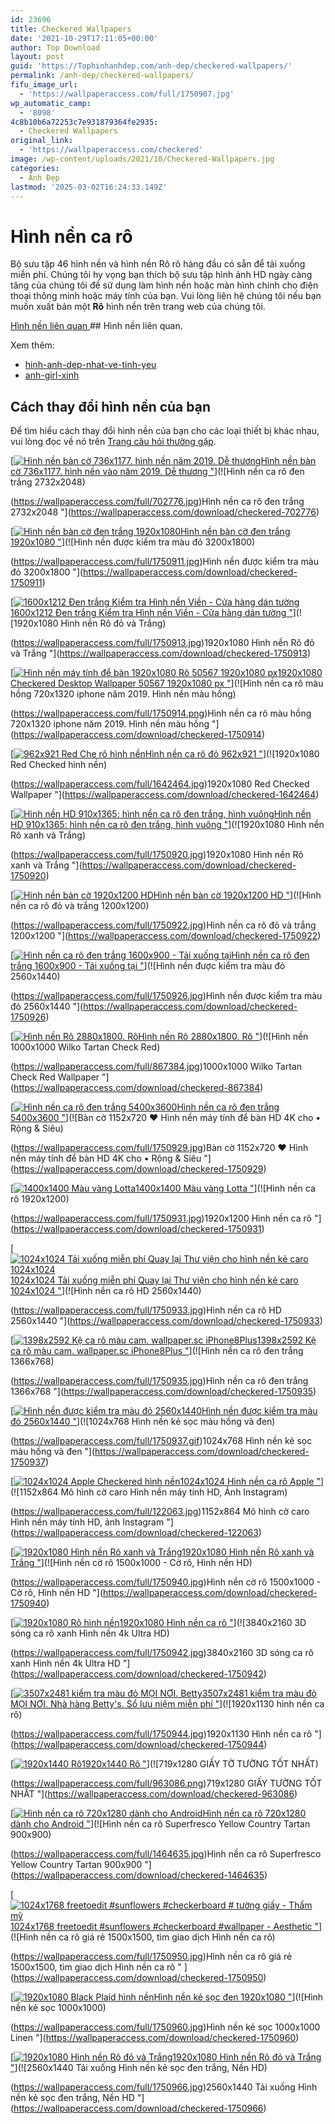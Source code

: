 ```yaml
---
id: 23696
title: Checkered Wallpapers
date: '2021-10-29T17:11:05+00:00'
author: Top Download
layout: post
guid: 'https://Tophinhanhdep.com/anh-dep/checkered-wallpapers/'
permalink: /anh-dep/checkered-wallpapers/
fifu_image_url:
  - 'https://wallpaperaccess.com/full/1750907.jpg'
wp_automatic_camp:
  - '8098'
4c8b10b6a72253c7e931879364fe2935:
  - Checkered Wallpapers
original_link:
  - 'https://wallpaperaccess.com/checkered'
image: /wp-content/uploads/2021/10/Checkered-Wallpapers.jpg
categories:
  - Ảnh Đẹp
lastmod: '2025-03-02T16:24:33.149Z'
---
```

# Hình nền ca rô

Bộ sưu tập 46 hình nền và hình nền Rô rô hàng đầu có sẵn để tải xuống miễn phí. Chúng tôi hy vọng bạn thích bộ sưu tập hình ảnh HD ngày càng tăng của chúng tôi để sử dụng làm hình nền hoặc màn hình chính cho điện thoại thông minh hoặc máy tính của bạn. Vui lòng liên hệ chúng tôi nếu bạn muốn xuất bản một **Rô** hình nền trên trang web của chúng tôi.

[Hình nền liên quan ](#related) ## Hình nền liên quan.

   
 Xem thêm:

   
- [hinh-anh-dep-nhat-ve-tinh-yeu](https://tophinhanhdep.com/anh-tinh-yeu/hinh-anh-dep-nhat-ve-tinh-yeu/)
- [anh-girl-xinh](https://tophinhanhdep.com/gai-xinh/anh-girl-xinh/)

## Cách thay đổi hình nền của bạn

Để tìm hiểu cách thay đổi hình nền của bạn cho các loại thiết bị khác nhau, vui lòng đọc về nó trên [Trang câu hỏi thường gặp](https://tophinhanhdep.com/faq/).

  
[[![Hình nền bàn cờ 736x1177.  hình nền năm 2019. Dễ thương](https://wallpaperaccess.com/full/1750907.jpg)Hình nền bàn cờ 736x1177. hình nền vào năm 2019. Dễ thương "](https://wallpaperaccess.com/download/checkered-1750907)](![Hình nền ca rô đen trắng 2732x2048)

(https://wallpaperaccess.com/full/702776.jpg)Hình nền ca rô đen trắng 2732x2048 "](https://wallpaperaccess.com/download/checkered-702776)

[[![Hình nền bàn cờ đen trắng 1920x1080](https://wallpaperaccess.com/full/1524295.jpg)Hình nền bàn cờ đen trắng 1920x1080 "](https://wallpaperaccess.com/download/checkered-1524295)](![Hình nền được kiểm tra màu đỏ 3200x1800)

(https://wallpaperaccess.com/full/1750911.jpg)Hình nền được kiểm tra màu đỏ 3200x1800 "](https://wallpaperaccess.com/download/checkered-1750911)

[[![1600x1212 Đen trắng Kiểm tra Hình nền Viền - Cửa hàng dán tường](https://wallpaperaccess.com/full/122068.jpg)1600x1212 Đen trắng Kiểm tra Hình nền Viền - Cửa hàng dán tường "](https://wallpaperaccess.com/download/checkered-122068)](![1920x1080 Hình nền Rô đỏ và Trắng)

(https://wallpaperaccess.com/full/1750913.jpg)1920x1080 Hình nền Rô đỏ và Trắng "](https://wallpaperaccess.com/download/checkered-1750913)

[[![Hình nền máy tính để bàn 1920x1080 Rô 50567 1920x1080 px](https://wallpaperaccess.com/full/340081.jpg)1920x1080 Checkered Desktop Wallpaper 50567 1920x1080 px "](https://wallpaperaccess.com/download/checkered-340081)](![Hình nền ca rô màu hồng 720x1320 iphone năm 2019. Hình nền màu hồng)

(https://wallpaperaccess.com/full/1750914.png)Hình nền ca rô màu hồng 720x1320 iphone năm 2019. Hình nền màu hồng "](https://wallpaperaccess.com/download/checkered-1750914)

[[![962x921 Red Che rô hình nền](https://wallpaperaccess.com/full/1750916.jpg)Hình nền ca rô đỏ 962x921 "](https://wallpaperaccess.com/download/checkered-1750916)](![1920x1080 Red Checked hình nền)

(https://wallpaperaccess.com/full/1642464.jpg)1920x1080 Red Checked Wallpaper "](https://wallpaperaccess.com/download/checkered-1642464)

[[![Hình nền HD 910x1365: hình nền ca rô đen trắng, hình vuông](https://wallpaperaccess.com/full/1750919.jpg)Hình nền HD 910x1365: hình nền ca rô đen trắng, hình vuông "](https://wallpaperaccess.com/download/checkered-1750919)](![1920x1080 Hình nền Rô xanh và Trắng)

(https://wallpaperaccess.com/full/1750920.jpg)1920x1080 Hình nền Rô xanh và Trắng "](https://wallpaperaccess.com/download/checkered-1750920)

[[![Hình nền bàn cờ 1920x1200 HD](https://wallpaperaccess.com/full/1750921.jpg)Hình nền bàn cờ 1920x1200 HD "](https://wallpaperaccess.com/download/checkered-1750921)](![Hình nền ca rô đỏ và trắng 1200x1200)

(https://wallpaperaccess.com/full/1750922.jpg)Hình nền ca rô đỏ và trắng 1200x1200 "](https://wallpaperaccess.com/download/checkered-1750922)

[[![Hình nền ca rô đen trắng 1600x900 - Tải xuống tại](https://wallpaperaccess.com/full/1750923.gif)Hình nền ca rô đen trắng 1600x900 - Tải xuống tại "](https://wallpaperaccess.com/download/checkered-1750923)](![Hình nền được kiểm tra màu đỏ 2560x1440)

(https://wallpaperaccess.com/full/1750926.jpg)Hình nền được kiểm tra màu đỏ 2560x1440 "](https://wallpaperaccess.com/download/checkered-1750926)

[[![Hình nền Rô 2880x1800.  Rô](https://wallpaperaccess.com/full/1750927.jpg)Hình nền Rô 2880x1800. Rô "](https://wallpaperaccess.com/download/checkered-1750927)](![Hình nền 1000x1000 Wilko Tartan Check Red)

(https://wallpaperaccess.com/full/867384.jpg)1000x1000 Wilko Tartan Check Red Wallpaper "](https://wallpaperaccess.com/download/checkered-867384)

[[![Hình nền ca rô đen trắng 5400x3600](https://wallpaperaccess.com/full/122053.jpg)Hình nền ca rô đen trắng 5400x3600 "](https://wallpaperaccess.com/download/checkered-122053)](![Bàn cờ 1152x720 ❤ Hình nền máy tính để bàn HD 4K cho • Rộng & Siêu)

(https://wallpaperaccess.com/full/1750929.jpg)Bàn cờ 1152x720 ❤ Hình nền máy tính để bàn HD 4K cho • Rộng &amp; Siêu "](https://wallpaperaccess.com/download/checkered-1750929)

[[![1400x1400 Màu vàng Lotta](https://wallpaperaccess.com/full/1414455.jpg)1400x1400 Màu vàng Lotta "](https://wallpaperaccess.com/download/checkered-1414455)](![Hình nền ca rô 1920x1200)

(https://wallpaperaccess.com/full/1750931.jpg)1920x1200 Hình nền ca rô "](https://wallpaperaccess.com/download/checkered-1750931)

[[![1024x1024 Tải xuống miễn phí Quay lại Thư viện cho hình nền kẻ caro 1024x1024](https://wallpaperaccess.com/full/1750932.png)1024x1024 Tải xuống miễn phí Quay lại Thư viện cho hình nền kẻ caro 1024x1024 "](https://wallpaperaccess.com/download/checkered-1750932)](![Hình nền ca rô HD 2560x1440)

(https://wallpaperaccess.com/full/1750933.jpg)Hình nền ca rô HD 2560x1440 "](https://wallpaperaccess.com/download/checkered-1750933)

[[![1398x2592 Kệ ca rô màu cam.  wallpaper.sc iPhone8Plus](https://wallpaperaccess.com/full/1750934.jpg)1398x2592 Kệ ca rô màu cam. wallpaper.sc iPhone8Plus "](https://wallpaperaccess.com/download/checkered-1750934)](![Hình nền ca rô đen trắng 1366x768)

(https://wallpaperaccess.com/full/1750935.jpg)Hình nền ca rô đen trắng 1366x768 "](https://wallpaperaccess.com/download/checkered-1750935)

[[![Hình nền được kiểm tra màu đỏ 2560x1440](https://wallpaperaccess.com/full/1750936.jpg)Hình nền được kiểm tra màu đỏ 2560x1440 "](https://wallpaperaccess.com/download/checkered-1750936)](![1024x768 Hình nền kẻ sọc màu hồng và đen)

(https://wallpaperaccess.com/full/1750937.gif)1024x768 Hình nền kẻ sọc màu hồng và đen "](https://wallpaperaccess.com/download/checkered-1750937)

[[![1024x1024 Apple Checkered hình nền](https://wallpaperaccess.com/full/1750938.jpg)1024x1024 Hình nền ca rô Apple "](https://wallpaperaccess.com/download/checkered-1750938)](![1152x864 Mô hình cờ caro Hình nền máy tính HD, Ảnh Instagram)

(https://wallpaperaccess.com/full/122063.jpg)1152x864 Mô hình cờ caro Hình nền máy tính HD, ảnh Instagram "](https://wallpaperaccess.com/download/checkered-122063)

[[![1920x1080 Hình nền Rô xanh và Trắng](https://wallpaperaccess.com/full/1750939.jpg)1920x1080 Hình nền Rô xanh và Trắng "](https://wallpaperaccess.com/download/checkered-1750939)](![Hình nền cờ rô 1500x1000 - Cờ rô, Hình nền HD)

(https://wallpaperaccess.com/full/1750940.jpg)Hình nền cờ rô 1500x1000 - Cờ rô, Hình nền HD "](https://wallpaperaccess.com/download/checkered-1750940)

[[![1920x1080 Rô hình nền](https://wallpaperaccess.com/full/1750941.jpg)1920x1080 Hình nền ca rô "](https://wallpaperaccess.com/download/checkered-1750941)](![3840x2160 3D sóng ca rô xanh Hình nền 4k Ultra HD)

(https://wallpaperaccess.com/full/1750942.jpg)3840x2160 3D sóng ca rô xanh Hình nền 4k Ultra HD "](https://wallpaperaccess.com/download/checkered-1750942)

[[![3507x2481 kiểm tra màu đỏ MỌI NƠI.  Betty](https://wallpaperaccess.com/full/1750943.jpg)3507x2481 kiểm tra màu đỏ MỌI NƠI. Nhà hàng Betty's. Sổ lưu niệm miễn phí "](https://wallpaperaccess.com/download/checkered-1750943)](![1920x1130 hình nền ca rô)

(https://wallpaperaccess.com/full/1750944.jpg)1920x1130 Hình nền ca rô "](https://wallpaperaccess.com/download/checkered-1750944)

[[![1920x1440 Rô](https://wallpaperaccess.com/full/1750945.jpg)1920x1440 Rô "](https://wallpaperaccess.com/download/checkered-1750945)](![719x1280 GIẤY TỜ TƯỜNG TỐT NHẤT)

(https://wallpaperaccess.com/full/963086.png)719x1280 GIẤY TƯỜNG TỐT NHẤT "](https://wallpaperaccess.com/download/checkered-963086)

[[![Hình nền ca rô 720x1280 dành cho Android](https://wallpaperaccess.com/full/1750947.jpg)Hình nền ca rô 720x1280 dành cho Android "](https://wallpaperaccess.com/download/checkered-1750947)](![Hình nền ca rô Superfresco Yellow Country Tartan 900x900)

(https://wallpaperaccess.com/full/1464635.jpg)Hình nền ca rô Superfresco Yellow Country Tartan 900x900 "](https://wallpaperaccess.com/download/checkered-1464635)

[[![1024x1768 freetoedit #sunflowers #checkerboard # tường giấy - Thẩm mỹ](https://wallpaperaccess.com/full/1750949.jpg)1024x1768 freetoedit #sunflowers #checkerboard #wallpaper - Aesthetic "](https://wallpaperaccess.com/download/checkered-1750949)](![Hình nền ca rô giá rẻ 1500x1500, tìm giao dịch Hình nền ca rô)

(https://wallpaperaccess.com/full/1750950.jpg)Hình nền ca rô giá rẻ 1500x1500, tìm giao dịch Hình nền ca rô " ](https://wallpaperaccess.com/download/checkered-1750950)

[[![1920x1080 Black Plaid hình nền](https://wallpaperaccess.com/full/1750951.jpg)Hình nền kẻ sọc đen 1920x1080 "](https://wallpaperaccess.com/download/checkered-1750951)](![Hình nền kẻ sọc 1000x1000)

(https://wallpaperaccess.com/full/1750960.jpg)Hình nền kẻ sọc 1000x1000 Linen "](https://wallpaperaccess.com/download/checkered-1750960)

[[![1920x1080 Hình nền Rô đỏ và Trắng](https://wallpaperaccess.com/full/918343.jpg)1920x1080 Hình nền Rô đỏ và Trắng "](https://wallpaperaccess.com/download/checkered-918343)](![2560x1440 Tải xuống Hình nền kẻ sọc đen trắng, Nền HD)

(https://wallpaperaccess.com/full/1750966.jpg)2560x1440 Tải xuống Hình nền kẻ sọc đen trắng, Nền HD "](https://wallpaperaccess.com/download/checkered-1750966)
